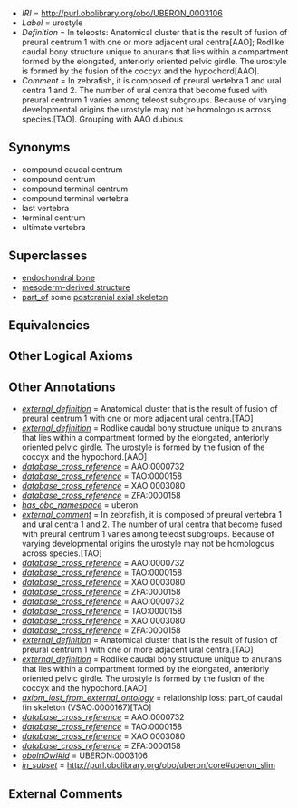  * *IRI* = http://purl.obolibrary.org/obo/UBERON_0003106
 * *Label* = urostyle
 * *Definition* = In teleosts: Anatomical cluster that is the result of fusion of preural centrum 1 with one or more adjacent ural centra[AAO]; Rodlike caudal bony structure unique to anurans that lies within a compartment formed by the elongated, anteriorly oriented pelvic girdle. The urostyle is formed by the fusion of the coccyx and the hypochord[AAO].
 * *Comment* = In zebrafish, it is composed of preural vertebra 1 and ural centra 1 and 2. The number of ural centra that become fused with preural centrum 1 varies among teleost subgroups. Because of varying developmental origins the urostyle may not be homologous across species.[TAO]. Grouping with AAO dubious

## Synonyms

 * compound caudal centrum
 * compound centrum
 * compound terminal centrum
 * compound terminal vertebra
 * last vertebra
 * terminal centrum
 * ultimate vertebra

## Superclasses

 * [endochondral bone](../../UBERON/13/UBERON_0002513.md)
 * [mesoderm-derived structure](../../UBERON/20/UBERON_0004120.md)
 * [part_of](../../BFO/50/BFO_0000050.md) some [postcranial axial skeleton](../../UBERON/90/UBERON_0002090.md)

## Equivalencies


## Other Logical Axioms


## Other Annotations

 * *[external_definition](../../UBPROP/01/UBPROP_0000001.md)* = Anatomical cluster that is the result of fusion of preural centrum 1 with one or more adjacent ural centra.[TAO]
 * *[external_definition](../../UBPROP/01/UBPROP_0000001.md)* = Rodlike caudal bony structure unique to anurans that lies within a compartment formed by the elongated, anteriorly oriented pelvic girdle. The urostyle is formed by the fusion of the coccyx and the hypochord.[AAO]
 * *[database_cross_reference](../../ef/oboInOwl#hasDbXref.md)* = AAO:0000732
 * *[database_cross_reference](../../ef/oboInOwl#hasDbXref.md)* = TAO:0000158
 * *[database_cross_reference](../../ef/oboInOwl#hasDbXref.md)* = XAO:0003080
 * *[database_cross_reference](../../ef/oboInOwl#hasDbXref.md)* = ZFA:0000158
 * *[has_obo_namespace](../../ce/oboInOwl#hasOBONamespace.md)* = uberon
 * *[external_comment](../../UBPROP/05/UBPROP_0000005.md)* = In zebrafish, it is composed of preural vertebra 1 and ural centra 1 and 2. The number of ural centra that become fused with preural centrum 1 varies among teleost subgroups. Because of varying developmental origins the urostyle may not be homologous across species.[TAO]
 * *[database_cross_reference](../../ef/oboInOwl#hasDbXref.md)* = AAO:0000732
 * *[database_cross_reference](../../ef/oboInOwl#hasDbXref.md)* = TAO:0000158
 * *[database_cross_reference](../../ef/oboInOwl#hasDbXref.md)* = XAO:0003080
 * *[database_cross_reference](../../ef/oboInOwl#hasDbXref.md)* = ZFA:0000158
 * *[database_cross_reference](../../ef/oboInOwl#hasDbXref.md)* = AAO:0000732
 * *[database_cross_reference](../../ef/oboInOwl#hasDbXref.md)* = TAO:0000158
 * *[database_cross_reference](../../ef/oboInOwl#hasDbXref.md)* = XAO:0003080
 * *[database_cross_reference](../../ef/oboInOwl#hasDbXref.md)* = ZFA:0000158
 * *[external_definition](../../UBPROP/01/UBPROP_0000001.md)* = Anatomical cluster that is the result of fusion of preural centrum 1 with one or more adjacent ural centra.[TAO]
 * *[external_definition](../../UBPROP/01/UBPROP_0000001.md)* = Rodlike caudal bony structure unique to anurans that lies within a compartment formed by the elongated, anteriorly oriented pelvic girdle. The urostyle is formed by the fusion of the coccyx and the hypochord.[AAO]
 * *[axiom_lost_from_external_ontology](../../UBPROP/02/UBPROP_0000002.md)* = relationship loss: part_of caudal fin skeleton (VSAO:0000167)[TAO]
 * *[database_cross_reference](../../ef/oboInOwl#hasDbXref.md)* = AAO:0000732
 * *[database_cross_reference](../../ef/oboInOwl#hasDbXref.md)* = TAO:0000158
 * *[database_cross_reference](../../ef/oboInOwl#hasDbXref.md)* = XAO:0003080
 * *[database_cross_reference](../../ef/oboInOwl#hasDbXref.md)* = ZFA:0000158
 * *[oboInOwl#id](../../id/oboInOwl#id.md)* = UBERON:0003106
 * *[in_subset](../../et/oboInOwl#inSubset.md)* = http://purl.obolibrary.org/obo/uberon/core#uberon_slim

## External Comments

